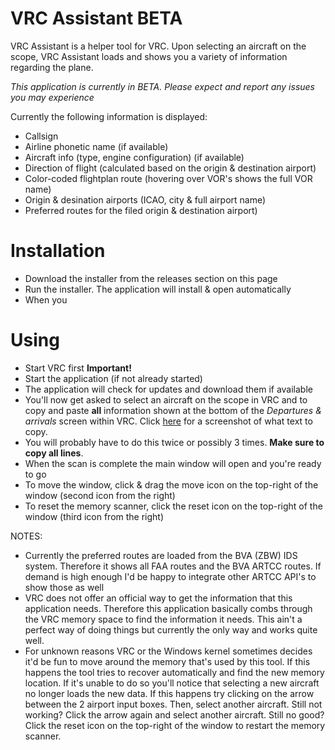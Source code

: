 # VRC Assistant BETA

VRC Assistant is a helper tool for VRC. Upon selecting an aircraft on the scope, VRC Assistant loads and shows you a variety of information regarding the plane.

*This application is currently in BETA. Please expect and report any issues you may experience*

Currently the following information is displayed:

* Callsign
* Airline phonetic name (if available)
* Aircraft info (type, engine configuration) (if available)
* Direction of flight (calculated based on the origin & destination airport)
* Color-coded flightplan route (hovering over VOR's shows the full VOR name)
* Origin & desination airports (ICAO, city & full airport name)
* Preferred routes for the filed origin & destination airport)

# Installation
* Download the installer from the releases section on this page
* Run the installer. The application will install & open automatically
* When you 

# Using
* Start VRC first **Important!**
* Start the application (if not already started)
* The application will check for updates and download them if available
* You'll now get asked to select an aircraft on the scope in VRC and to copy and paste **all** information shown at the bottom of the *Departures & arrivals* screen within VRC. Click [here](https://imgur.com/a/gCKUQ8l) for a screenshot of what text to copy.
* You will probably have to do this twice or possibly 3 times. **Make sure to copy all lines**.
* When the scan is complete the main window will open and you're ready to go
* To move the window, click & drag the move icon on the top-right of the window (second icon from the right)
* To reset the memory scanner, click the reset icon on the top-right of the window (third icon from the right)

NOTES:
* Currently the preferred routes are loaded from the BVA (ZBW) IDS system. Therefore it shows all FAA routes and the BVA ARTCC routes. If demand is high enough I'd be happy to integrate other ARTCC API's to show those as well
* VRC does not offer an official way to get the information that this application needs. Therefore this application basically combs through the VRC memory space to find the information it needs. This ain't a perfect way of doing things but currently the only way and works quite well.
* For unknown reasons VRC or the Windows kernel sometimes decides it'd be fun to move around the memory that's used by this tool. If this happens the tool tries to recover automatically and find the new memory location. If it's unable to do so you'll notice that selecting a new aircraft no longer loads the new data. If this happens try clicking on the arrow between the 2 airport input boxes. Then, select another aircraft. Still not working? Click the arrow again and select another aircraft. Still no good? Click the reset icon on the top-right of the window to restart the memory scanner.
